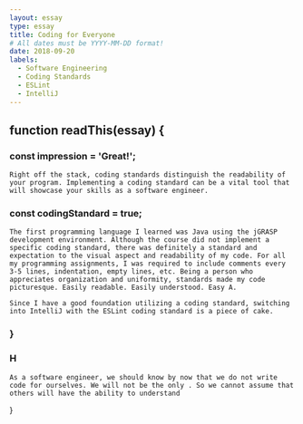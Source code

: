 ```yaml
---
layout: essay
type: essay
title: Coding for Everyone
# All dates must be YYYY-MM-DD format!
date: 2018-09-20
labels:
  - Software Engineering
  - Coding Standards
  - ESLint
  - IntelliJ
---
```



## function readThis(essay) {
### const impression = 'Great!';
	Right off the stack, coding standards distinguish the readability of your program. Implementing a coding standard can be a vital tool that will showcase your skills as a software engineer.

### const codingStandard = true;
	The first programming language I learned was Java using the jGRASP development environment. Although the course did not implement a specific coding standard, there was definitely a standard and expectation to the visual aspect and readability of my code. For all my programming assignments, I was required to include comments every 3-5 lines, indentation, empty lines, etc. Being a person who appreciates organization and uniformity, standards made my code picturesque. Easily readable. Easily understood. Easy A.
	
	Since I have a good foundation utilizing a coding standard, switching into IntelliJ with the ESLint coding standard is a piece of cake. 
### }

### H
	As a software engineer, we should know by now that we do not write code for ourselves. We will not be the only . So we cannot assume that others will have the ability to understand 

}
